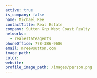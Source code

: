 ```yaml
---
active: true
is_company: false
name: Michael Ree
contactTitle: Real Estate
company: Sutton Grp West Coast Realty
networks:
  - realestateagents
phoneOffice: 778-386-9686
email: mree@sutton.com
image_path:
color:
website:
profile_image_path: /images/person.png
---
```



